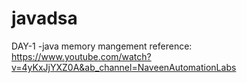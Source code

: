 # javadsa
DAY-1 
    -java memory mangement 
     reference: https://www.youtube.com/watch?v=4yKxJjYXZ0A&ab_channel=NaveenAutomationLabs
